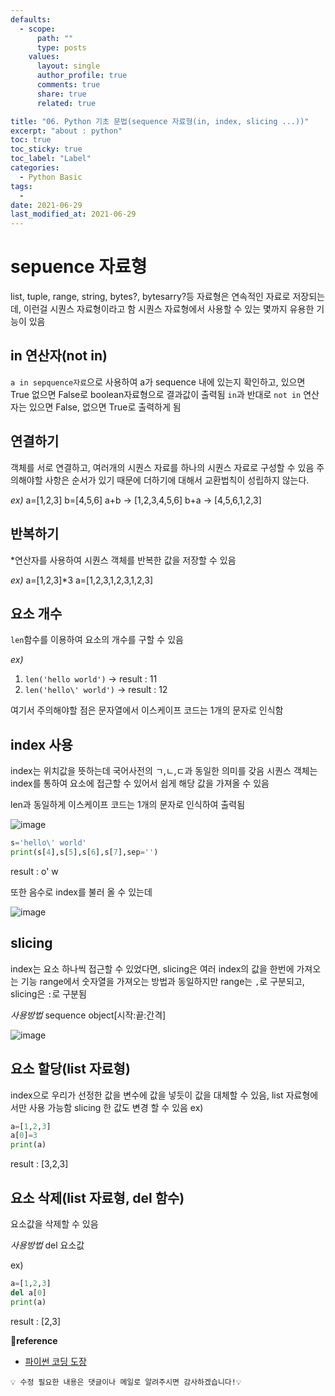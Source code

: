 ```yaml
---
defaults:
  - scope:
      path: ""
      type: posts
    values:
      layout: single
      author_profile: true
      comments: true
      share: true
      related: true

title: "06. Python 기초 문법(sequence 자료형(in, index, slicing ...))"
excerpt: "about : python"
toc: true
toc_sticky: true
toc_label: "Label"
categories:
  - Python Basic
tags:
  - 
date: 2021-06-29
last_modified_at: 2021-06-29
---
```


# sepuence 자료형

list, tuple, range, string, bytes?, bytesarry?등 자료형은  연속적인 자료로 저장되는데, 이런걸 시퀀스 자료형이라고 함
시퀀스 자료형에서 사용할 수 있는 몇까지 유용한 기능이 있음

## in 연산자(not in)

`a in sepquence자료`으로 사용하여 a가 sequence 내에 있는지 확인하고, 있으면 True 없으면 False로 boolean자료형으로 결과값이 출력됨
`in`과 반대로  `not in` 연산자는 있으면 False, 없으면 True로 출력하게 됨

## 연결하기

객체를 서로 연결하고, 여러개의 시퀀스 자료를 하나의 시퀀스 자료로 구성할 수 있음
주의해야할 사항은 순서가 있기 때문에 더하기에 대해서 교환법칙이 성립하지 않는다. 

*ex)*
a=[1,2,3]
b=[4,5,6]
a+b → [1,2,3,4,5,6]
b+a → [4,5,6,1,2,3]

## 반복하기

\*연산자를 사용하여 시퀀스 객체를 반복한 값을 저장할 수 있음

*ex)*
a=[1,2,3]*3
a=[1,2,3,1,2,3,1,2,3]

## 요소 개수

`len`함수를 이용하여 요소의 개수를 구할 수 있음

*ex)*
1. `len('hello world')` → result : 11
2. `len('hello\' world')` → result : 12

여기서 주의해야할 점은 문자열에서 이스케이프 코드는 1개의 문자로 인식함

## index 사용

index는 위치값을 뜻하는데 국어사전의 ㄱ,ㄴ,ㄷ과 동일한 의미를 갖음
시퀀스 객체는 index를 통하여 요소에 접근할 수 있어서 쉽게 해당 값을 가져올 수 있음

len과 동일하게 이스케이프 코드는 1개의 문자로 인식하여 출력됨

![image](https://user-images.githubusercontent.com/77658029/123733263-2462fc80-d8d6-11eb-88f7-5d725d56c61c.png)

```python
s='hello\' world'
print(s[4],s[5],s[6],s[7],sep='')
```
result : o' w

또한 음수로 index를 불러 올 수 있는데 

![image](https://user-images.githubusercontent.com/77658029/123733880-4c9f2b00-d8d7-11eb-9a7b-bc93f6cf2f3e.png)



## slicing

index는 요소 하나씩 접근할 수 있었다면, slicing은 여러 index의 값을 한번에 가져오는 기능
range에서 숫자열을 가져오는 방법과 동일하지만 range는 `,`로 구분되고, slicing은 `:`로 구분됨

*사용방법*
sequence object[시작:끝:간격]

![image](https://user-images.githubusercontent.com/77658029/123734802-faf7a000-d8d8-11eb-9f07-c363b8af3d2a.png)



## 요소 할당(list 자료형)

index으로 우리가 선정한 값을 변수에 값을 넣듯이 값을 대체할 수 있음, list 자료형에서만 사용 가능함
slicing 한 값도 변경 할 수 있음
ex)
```python
a=[1,2,3]
a[0]=3
print(a)
```
result : [3,2,3]

## 요소 삭제(list 자료형, del 함수) 

요소값을 삭제할 수 있음

*사용방법*
del 요소값

ex)
```python
a=[1,2,3]
del a[0]
print(a)
```
result : [2,3]



**📌reference**
- [파이썬 코딩 도장](https://dojang.io/course/view.php?id=7)

```
💡 수정 필요한 내용은 댓글이나 메일로 알려주시면 감사하겠습니다!💡 
```